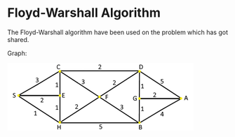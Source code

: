 # Floyd-Warshall Algorithm

The Floyd-Warshall algorithm have been used on the problem which has got shared.

Graph:

![Image of Graph](https://github.com/burhanbilen/Floyd-Warshall-Algorithm/blob/main/GRAPH.png)
